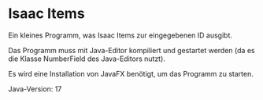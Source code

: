 # Isaac Items

Ein kleines Programm, was Isaac Items zur eingegebenen ID ausgibt.

Das Programm muss mit Java-Editor kompiliert und gestartet werden (da es die
Klasse NumberField des Java-Editors nutzt).

Es wird eine Installation von JavaFX benötigt, um das Programm zu starten.

Java-Version: 17